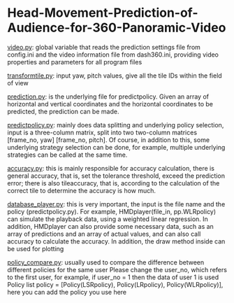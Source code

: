 # Head-Movement-Prediction-of-Audience-for-360-Panoramic-Video

[video.py](https://github.com/Yiran-H/Head-Movement-Prediction-of-Audience-for-360-Panoramic-Video/blob/main/video.py): global variable that reads the prediction settings file from config.ini and the video information file from dash360.ini, providing video properties and parameters for all program files

[transformtile.py](https://github.com/Yiran-H/Head-Movement-Prediction-of-Audience-for-360-Panoramic-Video/blob/main/transformtile.py): input yaw, pitch values, give all the tile IDs within the field of view

[prediction.py](https://github.com/Yiran-H/Head-Movement-Prediction-of-Audience-for-360-Panoramic-Video/blob/main/prediction.py): is the underlying file for predictpolicy. Given an array of horizontal and vertical coordinates and the horizontal coordinates to be predicted, the prediction can be made.

[predictpolicy.py](https://github.com/Yiran-H/Head-Movement-Prediction-of-Audience-for-360-Panoramic-Video/blob/main/predictpolicy.py): mainly does data splitting and underlying policy selection, input is a three-column matrix, split into two two-column matrices [frame_no, yaw] [frame_no, pitch]. Of course, in addition to this, some underlying strategy selection can be done, for example, multiple underlying strategies can be called at the same time.

[accuracy.py](https://github.com/Yiran-H/Head-Movement-Prediction-of-Audience-for-360-Panoramic-Video/blob/main/accuracy.py): this is mainly responsible for accuracy calculation, there is general accuracy, that is, set the tolerance threshold, exceed the prediction error; there is also tileaccuracy, that is, according to the calculation of the correct tile to determine the accuracy is how much.

[database_player.py](https://github.com/Yiran-H/Head-Movement-Prediction-of-Audience-for-360-Panoramic-Video/blob/main/database_player.py): this is very important, the input is the file name and the policy (predictpolicy.py).
For example, HMDplayer(file_in, pp.WLRpolicy) can simulate the playback data, using a weighted linear regression.
In addition, HMDplayer can also provide some necessary data, such as an array of predictions and an array of actual values, and can also call accuracy to calculate the accuracy.
In addition, the draw method inside can be used for plotting

[policy_compare.py](https://github.com/Yiran-H/Head-Movement-Prediction-of-Audience-for-360-Panoramic-Video/blob/main/policy_compare.py): usually used to compare the difference between different policies for the same user
Please change the user_no, which refers to the first user, for example, if user_no = 1 then the data of user 1 is used
Policy list policy = [Policy(LSRpolicy), Policy(LRpolicy), Policy(WLRpolicy)], here you can add the policy you use here
